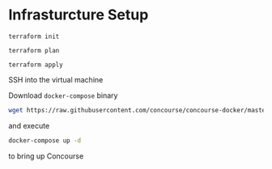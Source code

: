 # Infrasturcture Setup

`terraform init`

`terraform plan`

`terraform apply`

SSH into the virtual machine

Download `docker-compose` binary

```sh
wget https://raw.githubusercontent.com/concourse/concourse-docker/master/docker-compose.yml
```  

and execute

```sh
docker-compose up -d
```

to bring up Concourse